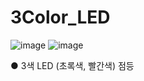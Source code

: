 # 3Color_LED

![image](https://github.com/user-attachments/assets/5e0c1e9d-14a2-494d-b7bf-98a2de616195)
![image](https://github.com/user-attachments/assets/21973db6-a729-4de8-9502-ec6571655d7d)

● 3색 LED (초록색, 빨간색) 점등

